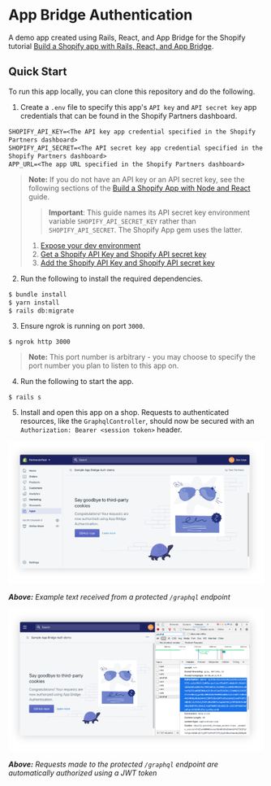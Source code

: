 # App Bridge Authentication

A demo app created using Rails, React, and App Bridge for the Shopify tutorial [Build a Shopify app with Rails, React, and App Bridge](https://shopify.dev/tutorials/build-rails-react-app-that-uses-app-bridge-authentication).

## Quick Start

To run this app locally, you can clone this repository and do the following.

1. Create a `.env` file to specify this app's `API key` and `API secret key` app credentials that can be found in the Shopify Partners dashboard.

```
SHOPIFY_API_KEY=<The API key app credential specified in the Shopify Partners dashboard>
SHOPIFY_API_SECRET=<The API secret key app credential specified in the Shopify Partners dashboard>
APP_URL=<The app URL specified in the Shopify Partners dashboard>
```


> __Note:__ If you do not have an API key or an API secret key, see the following sections of the [Build a Shopify App with Node and React](https://shopify.dev/tutorials/build-a-shopify-app-with-node-and-react/embed-your-app-in-shopify#get-a-shopify-api-key) guide.
>
>> **Important**: This guide names its API secret key environment variable `SHOPIFY_API_SECRET_KEY` rather than `SHOPIFY_API_SECRET`. The Shopify App gem uses the latter.
>
> 1. [Expose your dev environment](https://shopify.dev/tutorials/build-a-shopify-app-with-node-and-react/embed-your-app-in-shopify#expose-your-dev-environment)
> 2. [Get a Shopify API Key and Shopify API secret key](https://shopify.dev/tutorials/build-a-shopify-app-with-node-and-react/embed-your-app-in-shopify#get-a-shopify-api-key)
> 3. [Add the Shopify API Key and Shopify API secret key](https://shopify.dev/tutorials/build-a-shopify-app-with-node-and-react/embed-your-app-in-shopify#add-the-shopify-api-key)

2. Run the following to install the required dependencies.

```console
$ bundle install
$ yarn install
$ rails db:migrate
```

3. Ensure ngrok is running on port `3000`.

```console
$ ngrok http 3000
```

> __Note:__ This port number is arbitrary - you may choose to specify the port number you plan to listen to this app on.

4. Run the following to start the app.

```console
$ rails s
```

5. Install and open this app on a shop. Requests to authenticated resources, like the `GraphqlController`, should now be secured with an `Authorization: Bearer <session token>` header. 

![App dashboard][s1]

_**Above:** Example text received from a protected `/graphql` endpoint_

![App requests][s2]

_**Above:** Requests made to the protected `/graphql` endpoint are automatically
authorized using a JWT token_

[//]: # "Links"
[s1]: ./app/assets/images/screenshot-1.png
[s2]: ./app/assets/images/screenshot-2.png